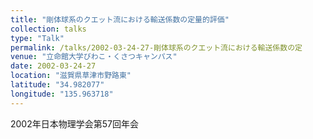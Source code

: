 ```yaml
---
title: "剛体球系のクエット流における輸送係数の定量的評価"
collection: talks
type: "Talk"
permalink: /talks/2002-03-24-27-剛体球系のクエット流における輸送係数の定
venue: "立命館大学びわこ・くさつキャンパス"
date: 2002-03-24-27
location: "滋賀県草津市野路東"
latitude: "34.982077"
longitude: "135.963718"
---
```


2002年日本物理学会第57回年会
